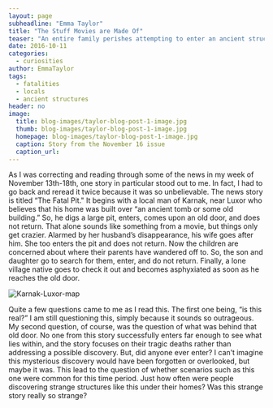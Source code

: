 ```yaml
---
layout: page
subheadline: "Emma Taylor"
title: "The Stuff Movies are Made Of"
teaser: "An entire family perishes attempting to enter an ancient structure...is this really where the story ends?"
date: 2016-10-11
categories:
  - curiosities
author: EmmaTaylor
tags:
  - fatalities
  - locals
  - ancient structures
header: no
image:
  title: blog-images/taylor-blog-post-1-image.jpg
  thumb: blog-images/taylor-blog-post-1-image.jpg
  homepage: blog-images/taylor-blog-post-1-image.jpg
  caption: Story from the November 16 issue
  caption_url:
---
```

As I was correcting and reading through some of the news in my week of November 13th-18th, one story in particular stood out to me. In fact, I had to go back and reread it twice because it was so unbelievable. The news story is titled “The Fatal Pit."  It begins with a local man of Karnak, near Luxor who believes that his home was built over “an ancient tomb or some old building.” So, he digs a large pit, enters, comes upon an old door, and does not return. That alone sounds like something from a movie, but things only get crazier. Alarmed by her husband’s disappearance, his wife goes after him. She too enters the pit and does not return. Now the children are concerned about where their parents have wandered off to. So, the son and daughter go to search for them, enter, and do not return. Finally, a lone village native goes to check it out and becomes asphyxiated as soon as he reaches the old door.

![Karnak-Luxor-map](https://github.com/dig-eg-gaz/dig-eg-gaz.github.io/blob/master/images/blog-images/taylor-post1-map-image.jpg?raw=true)

Quite a few questions came to me as I read this. The first one being, “is this real?” I am still questioning this, simply because it sounds so outrageous. My second question, of course, was the question of what was behind that old door. No one from this story successfully enters far enough to see what lies within, and the story focuses on their tragic deaths rather than addressing a possible discovery. But, did anyone ever enter? I can’t imagine this mysterious discovery would have been forgotten or overlooked, but maybe it was. This lead to the question of whether scenarios such as this one were common for this time period. Just how often were people discovering strange structures like this under their homes? Was this strange story really so strange?
